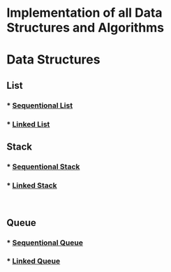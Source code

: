 # Implementation of all Data Structures and Algorithms

# Data Structures 
## List

### * [Sequentional List](./ListArray.h)
### * [Linked List](./LinkedList.h)


## Stack
### * [Sequentional Stack](./StackArray.h)
### * [Linked Stack](./StackLinked.h)

<br>

## Queue
### * [Sequentional Queue](./QueueArray.h)
### * [Linked Queue](./QueueLinked.h)



